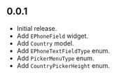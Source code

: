 ## 0.0.1

* Initial release.
* Add `EPhoneField` widget.
* Add `Country` model.
* Add `EPhoneTextFieldType` enum.
* Add `PickerMenuType` enum.
* Add `CountryPickerHeight` enum.
